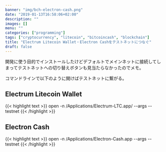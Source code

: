 ```yaml
---
banner: "img/bch-electron-cash.png"
date: "2019-01-13T16:58:06+02:00"
description: ""
images: []
menu: ""
categories: ["programming"]
tags: ["cryptocurrency", "litecoin", "bitcoincash", "blockchain"]
title: "Electrum Litecoin Wallet・Electron Cashをテストネットにつなぐ"
draft: false
---
```

開発に使う目的でインストールしたけどデフォルトでメインネットに接続してしまってテストネットへの切り替えボタンも見当たらなかったのでメモ。

<!--more-->

コマンドラインで以下のように開けばテストネットに繋がる。

## Electrum Litecoin Wallet
{{< highlight text >}}
open -n /Applications/Electrum-LTC.app/ --args --testnet
{{< /highlight >}}

## Electron Cash
{{< highlight text >}}
open -n /Applications/Electron-Cash.app --args --testnet
{{< /highlight >}}


